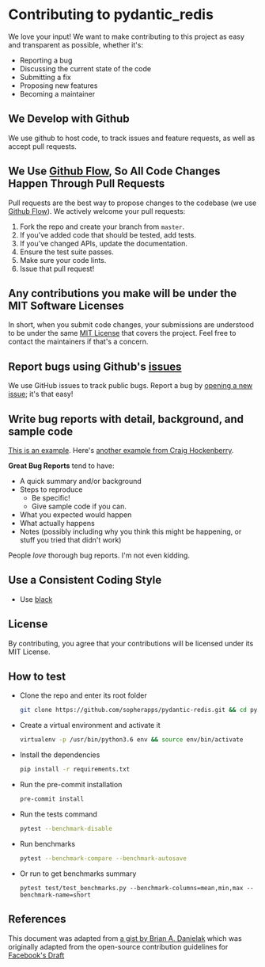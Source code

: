 # Contributing to pydantic_redis

We love your input! We want to make contributing to this project as easy and transparent as possible, whether it's:

- Reporting a bug
- Discussing the current state of the code
- Submitting a fix
- Proposing new features
- Becoming a maintainer

## We Develop with Github

We use github to host code, to track issues and feature requests, as well as accept pull requests.

## We Use [Github Flow](https://docs.github.com/en/get-started/quickstart/github-flow), So All Code Changes Happen Through Pull Requests

Pull requests are the best way to propose changes to the codebase (we
use [Github Flow](https://docs.github.com/en/get-started/quickstart/github-flow)). We actively welcome your pull
requests:

1. Fork the repo and create your branch from `master`.
2. If you've added code that should be tested, add tests.
3. If you've changed APIs, update the documentation.
4. Ensure the test suite passes.
5. Make sure your code lints.
6. Issue that pull request!

## Any contributions you make will be under the MIT Software Licenses

In short, when you submit code changes, your submissions are understood to be under the
same [MIT License](./LICENSE) that covers the project. Feel free to contact the maintainers if that's a concern.

## Report bugs using Github's [issues](https://github.com/sopherapps/pydantic_redis/issues)

We use GitHub issues to track public bugs. Report a bug
by [opening a new issue](https://github.com/sopherapps/pydantic_redis/issues); it's that easy!

## Write bug reports with detail, background, and sample code

[This is an example](http://stackoverflow.com/q/12488905/180626).
Here's [another example from Craig Hockenberry](http://www.openradar.me/11905408).

**Great Bug Reports** tend to have:

- A quick summary and/or background
- Steps to reproduce
  - Be specific!
  - Give sample code if you can.
- What you expected would happen
- What actually happens
- Notes (possibly including why you think this might be happening, or stuff you tried that didn't work)

People *love* thorough bug reports. I'm not even kidding.

## Use a Consistent Coding Style

* Use [black](https://pypi.org/project/black/)

## License

By contributing, you agree that your contributions will be licensed under its MIT License.

## How to test

- Clone the repo and enter its root folder

  ```bash
  git clone https://github.com/sopherapps/pydantic-redis.git && cd pydantic-redis
  ```

- Create a virtual environment and activate it

  ```bash
  virtualenv -p /usr/bin/python3.6 env && source env/bin/activate
  ```

- Install the dependencies

  ```bash
  pip install -r requirements.txt
  ```

- Run the pre-commit installation

  ```bash
  pre-commit install
  ```

- Run the tests command

  ```bash
  pytest --benchmark-disable
  ```

- Run benchmarks

  ```bash
  pytest --benchmark-compare --benchmark-autosave
  ```

- Or run to get benchmarks summary

  ```shell
  pytest test/test_benchmarks.py --benchmark-columns=mean,min,max --benchmark-name=short
  ```

## References

This document was adapted from [a gist by Brian A. Danielak](https://gist.github.com/briandk/3d2e8b3ec8daf5a27a62) which
was originally adapted from
the open-source contribution guidelines
for [Facebook's Draft](https://github.com/facebook/draft-js/blob/a9316a723f9e918afde44dea68b5f9f39b7d9b00/CONTRIBUTING.md)

